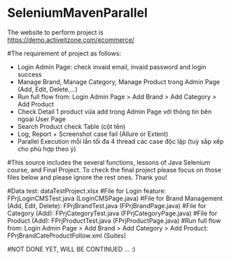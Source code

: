 # SeleniumMavenParallel

The website to perform project is https://demo.activeitzone.com/ecommerce/

#The requirement of project as follows:

- Login Admin Page: check invaid email, invaid password and login success
- Manage Brand, Manage Category, Manage Product trong Admin Page (Add, Edit, Delete,...)
- Run full flow from: Login Admin Page > Add Brand > Add Category > Add Product
- Check Detail 1 product vừa add trong Admin Page với thông tin bên ngoài User Page
- Search Product check Table (cột tên)
- Log, Report + Screenshot case fail (Allure or Extent)
- Parallel Execution mỗi lần tối đa 4 thread các case độc lập (tuỳ sắp xếp cho phù hợp theo ý)

#This source includes the several functions, lessons of Java Selenium course, and Final Project. To check the
final project please focus on those files below and please ignore the rest ones. Thank you!

#Data test: dataTestProject.xlsx
#File for Login feature: FPrjLoginCMSTest.java (LoginCMSPage.java)
#File for Brand Management (Add, Edit, Delete): FPrjBrandTest.java (FPrjBrandPage.java)
#File for Category (Add): FPrjCategoryTest.java (FPrjCategoryPage.java)
#File for Product (Add): FPrjProductTest.java (FPrjProductPage.java)
#Run full flow from: Login Admin Page > Add Brand > Add Category > Add Product: FPrjBrandCateProductFollow.xml (Suites)

#NOT DONE YET, WILL BE CONTINUED ... :)
